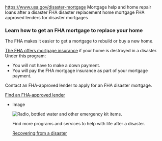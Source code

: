 

https://www.usa.gov/disaster-mortgage
Mortgage help and home repair loans after a disaster
FHA disaster replacement home mortgage
FHA approved lenders for disaster mortgages

### **Learn how to get an FHA mortgage to replace your home**

The FHA makes it easier to get a mortgage to rebuild or buy a new home.

[The FHA offers mortgage insurance](https://www.hud.gov/program_offices/housing/sfh/ins/203h-dft)
if your home is destroyed in a disaster. Under this program:

* You will not have to make a down payment.
* You will pay the FHA mortgage insurance as part of your mortgage payment.

Contact an FHA-approved lender to apply for an FHA disaster mortgage.

[Find an FHA-approved lender](https://www.hud.gov/program_offices/housing/sfh/lender/lenderlist)

* Image

  ![Radio, bottled water and other emergency kit items.](https://www.usa.gov/s3/files/styles/large/public/2023-01/Banner_img_Natural_disasters_en.png?itok=IbCLeXiY)

  Find more programs and services to help with life after a disaster.

  [Recovering from a disaster](https://www.usa.gov/disaster)
